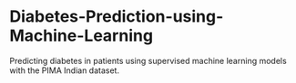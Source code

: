 # Diabetes-Prediction-using-Machine-Learning
Predicting diabetes in patients using supervised machine learning models with the PIMA Indian dataset.
